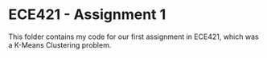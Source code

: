 
# ECE421 - Assignment 1
This folder contains my code for our first assignment in ECE421, which was a K-Means Clustering problem.

